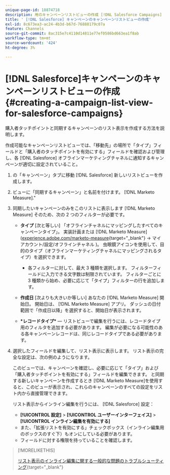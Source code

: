 ```yaml
---
unique-page-id: 18874718
description: 用のキャンペーンリストビューの作成 [!DNL Salesforce Campaigns] - [!DNL Marketo Measure]  — 製品ドキュメント
title: ' [!DNL Salesforce] キャンペーンのキャンペーンリストビューの作成'
exl-id: 8c673ea3-ac24-4b3d-b67d-76888179c07a
feature: Channels
source-git-commit: 8ac315e7c4110d14811e77ef0586bd663ea1f8ab
workflow-type: tm+mt
source-wordcount: '424'
ht-degree: 3%

---
```


# [!DNL Salesforce]キャンペーンのキャンペーンリストビューの作成 {#creating-a-campaign-list-view-for-salesforce-campaigns}

購入者タッチポイントと同期するキャンペーンのリスト表示を作成する方法を説明します。

作成可能なキャンペーンリストビューでは、「移動先」の場所で「タイプ」フィールドと「購入者のタッチポイントを有効にする」フィールドを確認および管理し、各 [!DNL Salesforce] オフラインマーケティングチャネルに通知するキャンペーンが適切に設定されていること。

1. の「キャンペーン」タブに移動 [!DNL Salesforce] 新しいリストビューを作成します。
1. ビューに「同期するキャンペーン」と名前を付けます。 [!DNL Marketo Measure].&quot;
1. 同期したいキャンペーンのみをこのリストに表示します [!DNL Marketo Measure] そのため、次の 2 つのフィルターが必要です。

   * **タイプ** [次と等しい] 「オフラインチャネルにマッピングしたすべてのキャンペーンタイプ」。 実装計画または [!DNL Marketo Measure] ([experience.adobe.com/marketo-measure](https://experience.adobe.com/marketo-measure){target="_blank"} -> マイアカウント/設定/オフラインチャネル )。 虫眼鏡アイコンを使用して、目的のタイプ（オフラインマーケティングチャネルにマッピングされるタイプ）を選択できます。

      * 各フィルターに対して、最大 3 種類を選択します。 フィルターフィールドに入力できる文字数は制限されています。 フィルターごとに 3 種類から始め、必要に応じて「タイプ」フィルターの行を追加します。

   * **作成日** [次よりも大きいか等しい] あなたの [!DNL Marketo Measure] 開始日。 開始日は、 [!DNL Marketo Measure] アプリ。 ダッシュの日付範囲で「作成日以降」を選択すると、開始日が表示されます。
   * **&#42;レコードタイプ&#42;**  — リストビューで編集を行うには、レコードタイプ用のフィルタを追加する必要があります。 編集が必要になる可能性のある各キャンペーンレコードは、同じレコードタイプである必要があります。

1. 選択したフィールドを編集して、リスト表示に表示します。 リスト表示の完全な設定は、次の例のようになります。

   このビューでは、キャンペーンを確認し、必要に応じて「タイプ」および「購入者タッチポイントを有効にする」フィールドを編集できます。 と同期する新しいキャンペーンを作成するとき [!DNL Marketo Measure]を使用すると、このビューが表示され、これらのキャンペーンのすべての設定をリスト内から直接管理できます。

   リスト表示からインライン編集を行うには、 [!DNL Salesforce] 設定：

   * **[!UICONTROL 設定]** > **[!UICONTROL ユーザーインターフェイス]** > **[!UICONTROL インライン編集を有効にする]**
   * また、「拡張リストを有効にする」チェックボックス（インライン編集用のボックスのすぐ下）もオンにしている必要があります。
   * フィールドに対する権限を持っていることを確認します。

>[!MORELIKETHIS]
>
>[リスト表示のインライン編集に関する一般的な問題のトラブルシューティング](http://help.salesforce.com/articleView?id=000003911&amp;language=en_US&amp;type=1){target="_blank"}
